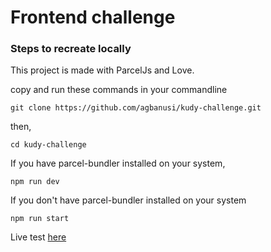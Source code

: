 # Frontend challenge

### Steps to recreate locally
This project is made with ParcelJs and Love.

copy and run these commands in your commandline
```
git clone https://github.com/agbanusi/kudy-challenge.git
```
then,
```
cd kudy-challenge
```
If you have parcel-bundler installed on your system,
```
npm run dev
```
If you don't have parcel-bundler installed on your system
```
npm run start
```

Live test [here](https://5f99c52110d741255fa9b874--shape-generators.netlify.app)